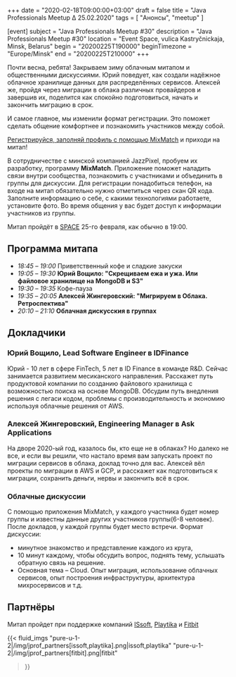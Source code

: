 +++
date = "2020-02-18T09:00:00+03:00"
draft = false
title = "Java Professionals Meetup ∆ 25.02.2020"
tags = [
    "Анонсы", "meetup"
]

[event]
subject = "Java Professionals Meetup #30"
description = "Java Professionals Meetup #30"
location = "Event Space, vulica Kastryčnickaja, Minsk, Belarus"
begin = "20200225T190000"
beginTimezone = "Europe/Minsk"
end = "20200225T210000"
+++

Почти весна, ребята! Закрываем зиму облачным митапом и общественными дискуссиями. Юрий поведует, как создали
надёжное облачное хранилище данных для распределённых сервисов. Алексей же, пройдя  через миграции в облака различных провайдеров
и завершив их, поделится как спокойно подготовиться, начать и закончить миграцию в срок.

И самое главное, мы изменили формат регистрации. Это поможет сделать общение комфортнее и познакомить участников между собой.  

[Регистрируйся, заполняй профиль с помощью MixMatch](https://jprof.mixmatch.me/events/30) и приходи на митап!

<!--more-->

В сотрудничестве с минской компанией JazzPixel, пробуем их разработку, программу **MixMatch**.
Приложение поможет наладить связи внутри сообщества, познакомить с участниками и объединить в группы для дискуссии. 
Для регистрации понадобиться телефон, на входе на митап обязательно нужно отметиться через скан QR кода. 
Заполните информацию о себе, с какими технологиями работаете, установите фото. Во время общения у вас будет доступ к информации участников из группы.   

Митап пройдёт в [SPACE](http://eventspace.by) 25-го февраля, как обычно в 19:00.

## Программа митапа
* _18:45_ – _19:00_ Приветственный кофе и сладкие закуски
* _19:05_ – _19:30_ **Юрий Вощило: "Скрещиваем ежа и ужа. Или файловое хранилище на MongoDB и S3"**
* _19:30_ – _19:35_ Кофе-пауза
* _19:35_ – _20:05_ **Алексей Жингеровский: "Мигрируем в Облака. Ретроспектива"**
* _20:10_ – _21:10_ **Облачная дискусския в группах** 

## Докладчики

### Юрий Вощило, Lead Software Engineer в IDFinance

Юрий - 10 лет в сфере FinTech, 5 лет в ID Finance в команде R&D. Сейчас занимается развитием месиканского направления. 
Расскажет путь продуктовой компании по созданию файлового хранилища с возможностью поиска на основе MongoDB.
Обсудим путь внедления решения с легаси кодом, проблемы с производительность и экономию используя облачные решения от AWS.

### Алексей Жингеровский, Engineering Manager в Ask Applications

На дворе 2020-ый год, казалось бы, кто еще не в облаках? Но далеко не все, и если вы решили, что настало время вам запускать проект по миграции
сервисов в облака, доклад точно для вас. Алексей вёл проекты по миграции в AWS и GCP, и расскажет как подготовиться к миграции, сохранить деньги, нервы и
закончить всё в срок.    

### Облачные дискуссии

С помощью приложения MixMatch, у каждого участника будет номер группы и известны данные других участников группы(6-8 человек). 
После докладов, у каждой группы будет место встречи. Формат дискуссии:
* минутное знакомство и представление каждого из круга,  
* 10 минут каждому, чтобы обсудить вопрос, поднять тему, услышать обратную связь на решение.
* Основная тема – Cloud. Опыт миграция, использование облачных сервисов, опыт построения инфраструктуры, архитектура михросервисов и т.д. 

## Партнёры

Митап пройдет при поддержке компаний [ISsoft](http://www.issoft.by), [Playtika](https://www.playtika.com/) и [Fitbit](https://www.fitbit.com/home)

{{< fluid_imgs
  "pure-u-1-2|/img/jprof_partners[issoft,playtika].png|issoft,playtika"
  "pure-u-1-2|/img/jprof_partners[fitbit].png|fitbit"
>}}

